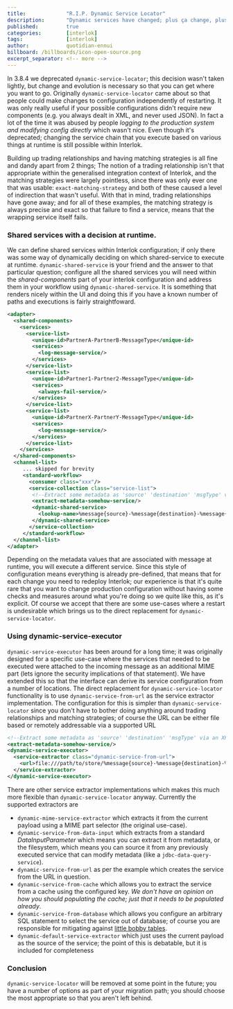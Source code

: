 ```yaml
---
title:             "R.I.P. Dynamic Service Locator"
description:       "Dynamic services have changed; plus ça change, plus c'est la même chose"
published:         true
categories:        [interlok]
tags:              [interlok]
author:            quotidian-ennui
billboard: /billboards/icon-open-source.png
excerpt_separator: <!-- more -->
---
```


In 3.8.4 we deprecated `dynamic-service-locator`; this decision wasn't taken lightly, but change and evolution is necessary so that you can get where you want to go. Originally `dynamic-service-locator` came about so that people could make changes to configuration independently of restarting. It was only really useful if your possible configurations didn't require new components (e.g. you always dealt in XML, and never used JSON). In fact a lot of the time it was abused by people _logging to the production system and modifying config directly_ which wasn't nice. Even though it's deprecated; changing the service chain that you execute based on various things at runtime is still possible within Interlok.

<!-- more -->

Building up trading relationships and having matching strategies is all fine and dandy apart from 2 things; The notion of a trading relationship isn't that appropriate within the generalised integration context of Interlok, and the matching strategies were largely pointless, since there was only ever one that was usable: `exact-matching-strategy` and both of these caused a level of indirection that wasn't useful. With that in mind, trading relationships have gone away; and for all of these examples, the matching strategy is always precise and exact so that failure to find a service, means that the wrapping service itself fails.

### Shared services with a decision at runtime.

We can define shared services within Interlok configuration; if only there was some way of dynamically deciding on which shared-service to execute at runtime. `dynamic-shared-service` is your friend and the answer to that particular question; configure all the shared services you will need within the _shared-components_ part of your interlok configuration and address them in your workflow using `dynamic-shared-service`. It is something that renders nicely within the UI and doing this if you have a known number of paths and executions is fairly straightfoward.

```xml
<adapter>
  <shared-components>
    <services>
      <service-list>
        <unique-id>PartnerA-PartnerB-MessageType</unique-id>
        <services>
          <log-message-service/>
        </services>
      </service-list>
      <service-list>
        <unique-id>Partner1-Partner2-MessageType</unique-id>
        <services>
          <always-fail-service/>
        </services>
      </service-list>
      <service-list>
        <unique-id>PartnerX-PartnerY-MessageType</unique-id>
        <services>
          <log-message-service/>
        </services>
      </service-list>
    </services>
  </shared-components>
  <channel-list>
     ... skipped for brevity
     <standard-workflow>
       <consumer class="xxx"/>
       <service-collection class="service-list">
        <!--Extract some metadata as 'source' 'destination' 'msgType' via an XPATH / JSONPath, or perhaps it's already populated -->
        <extract-metadata-somehow-service/>
        <dynamic-shared-service>
          <lookup-name>%message{source}-%message{destination}-%message{msgType}</lookup-name>
        </dynamic-shared-service>
       </service-collection>
     </standard-workflow>
  </channel-list>
</adapter>
```

Depending on the metadata values that are associated with message at runtime, you will execute a different service. Since this style of configuration means everything is already pre-defined, that means that for each change you need to redeploy Interlok; our experience is that it's quite rare that you want to change production configuration without having some checks and measures around what you're doing so we quite like this, as it's explicit. Of course we accept that there are some use-cases where a restart is undesirable which brings us to the direct replacement for `dynamic-service-locator`.

### Using dynamic-service-executor

`dynamic-service-executor` has been around for a long time; it was originally designed for a specific use-case where the services that needed to be executed were attached to the incoming message as an additional MIME part (lets ignore the security implications of that statement). We have extended this so that the interface can derive its service configuration from a number of locations. The direct replacement for `dynamic-service-locator` functionality is to use `dynamic-service-from-url` as the service extractor implementation. The configuration for this is simpler than `dynamic-service-locator` since you don't have to bother doing anything around trading relationships and matching strategies; of course the URL can be either file based or remotely addressable via a supported URL

```xml
<!--Extract some metadata as 'source' 'destination' 'msgType' via an XPATH / JSONPath, or perhaps it's already populated -->
<extract-metadata-somehow-service/>
<dynamic-service-executor>
  <service-extractor class="dynamic-service-from-url">
    <url>file:///path/to/store/%message{source}-%message{destination}-%message{msgType}.xml</url>
  </service-extractor>
</dynamic-service-executor>
```

There are other service extractor implementations which makes this much more flexible than `dynamic-service-locator` anyway. Currently the supported extractors are

* `dynamic-mime-service-extractor` which extracts it from the current payload using a MIME part selector (the original use-case).
* `dynamic-service-from-data-input` which extracts from a standard _DataInputParameter_ which means you can extract it from metadata, or the filesystem, which means you can source it from any previously executed service that can modify metadata (like a `jdbc-data-query-service`).
* `dynamic-service-from-url` as per the example which creates the service from the URL in question.
* `dynamic-service-from-cache` which allows you to extract the service from a cache using the configured key. _We don't have an opinion on how you should populating the cache; just that it needs to be populated already_.
* `dynamic-service-from-database`  which allows you configure an arbitrary SQL statement to select the service out of database; of course you are responsible for mitigating against [little bobby tables](https://xkcd.com/327/).
* `dynamic-default-service-extractor` which just uses the current payload as the source of the service; the point of this is debatable, but it is included for completeness

### Conclusion

`dynamic-service-locator` will be removed at some point in the future; you have a number of options as part of your migration path; you should choose the most appropriate so that you aren't left behind.